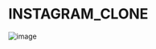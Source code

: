 # INSTAGRAM_CLONE

![image](https://github.com/yuvansrt03/INSTAGRAM_CLONE/assets/97452636/e3e90146-3c44-40dc-9e12-36d713d137b9)
